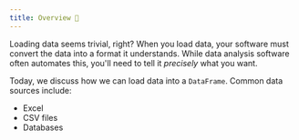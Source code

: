 ```yaml
---
title: Overview 📍
---
```


Loading data seems trivial, right? When you load data, your software must convert the data into a format it understands. While data analysis software often automates this, you'll need to tell it _precisely_ what you want.

Today, we discuss how we can load data into a `DataFrame`. Common data sources include:

- Excel
- CSV files
- Databases
